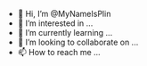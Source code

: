 - 👋 Hi, I’m @MyNameIsPlin
- 👀 I’m interested in ...
- 🌱 I’m currently learning ...
- 💞️ I’m looking to collaborate on ...
- 📫 How to reach me ...

<!---
MyNameIsPlin/MyNameIsPlin is a ✨ special ✨ repository because its `README.md` (this file) appears on your GitHub profile.
You can click the Preview link to take a look at your changes.
--->
